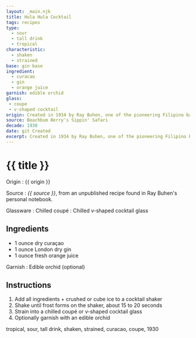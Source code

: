 ```yaml
---
layout: _main.njk
title: Hula Hula Cocktail
tags: recipes
type:
  - sour
  - tall drink
  - tropical
characteristic:
  - shaken
  - strained
base: gin base
ingredient:
  - curacao
  - gin
  - orange juice
garnish: edible orchid
glass:
 - coupe
 - v-shaped cocktail
origin: Created in 1934 by Ray Buhen, one of the pioneering Filipino bartenders of tiki's early days. Ray concocted this drink while working at his first bartending job at the Beverly Hills Hotel.
source: Beachbum Berry's Sippin' Safari
decade: 1930
date: git Created
excerpt: Created in 1934 by Ray Buhen, one of the pioneering Filipino bartenders of tiki's early days. Ray concocted this drink while working at his first bartending job at the Beverly Hills Hotel.
---
```

<!-- markdownlint-disable MD025 -->
# {{ title }}
<!-- markdownlint-enable MD025 -->

Origin
  : {{ origin }}

Source
  : <cite><span data-pagefind-filter="Source">{{ source }}</span></cite>, from an unpublished recipe found in Ray Buhen's personal notebook.

Glassware
  : Chilled coupé
  : Chilled v-shaped cocktail glass

## Ingredients

* 1 ounce dry curaçao
* 1 ounce London dry gin
* 1 ounce fresh orange juice

Garnish
  : <span data-pagefind-filter="Garnish">Edible orchid</span> (optional)

## Instructions

1. Add all ingredients + crushed or cube ice to a cocktail shaker
2. Shake until frost forms on the shaker, about 15 to 20 seconds
3. Strain into a chilled coupé or v-shaped cocktail glass
4. Optionally garnish with an edible orchid

<div
  class="sr-only"
  data-cat[0]="Drink"
  data-type[0]="Sour"
  data-type[1]="Tall drink"
  data-type[2]="Tropical"
  data-char[0]="Shaken"
  data-char[1]="Strained"
  data-base[0]="Gin"
  data-ingredient[0]="Gin, London dry"
  data-ingredient[1]="Curaçao"
  data-ingredient[2]="Curaçao, dry"
  data-ingredient[3]="Orange juice"
  data-pantry[0]="Edible orchid"
  data-juice[0]="Orange juice"
  data-liquor[0]="Gin, London dry"
  data-liquor[1]="Curaçao"
  data-liquor[2]="Curaçao, dry"
  data-origin[0]="Ray Buhen"
  data-origin[1]="Beverly Hills Hotel, Los Angeles"
  data-glass[0]="Coupé"
  data-glass[1]="Cocktail glass, stemmed"
  data-glass[2]="Cocktail glass, v-shaped"
  data-decade[0]="1930"
  data-pagefind-filter="
    Category[data-cat[0]],
    Type[data-type[0]],
    Type[data-type[1]],
    Type[data-type[2]],
    Characteristic[data-char[0]],
    Characteristic[data-char[1]],
    Base[data-base[0]],
    Ingredient[data-ingredient[0]],
    Ingredient[data-ingredient[1]],
    Ingredient[data-ingredient[2]],
    Ingredient[data-ingredient[3]],
    Pantry[data-pantry[0]],
    Juice[data-juice[0]],
    Liquor[data-liquor[0]],
    Liquor[data-liquor[1]],
    Liquor[data-liquor[2]],
    Origin[data-origin[0]],
    Origin[data-origin[1]],
    Glassware[data-glass[0]],
    Glassware[data-glass[1]],
    Glassware[data-glass[2]],
    Decade[data-decade[0]]
  "
>
</div>

<div class="keywords" aria-hidden>tropical, sour, tall drink, shaken, strained, curacao, coupe, 1930</div>

